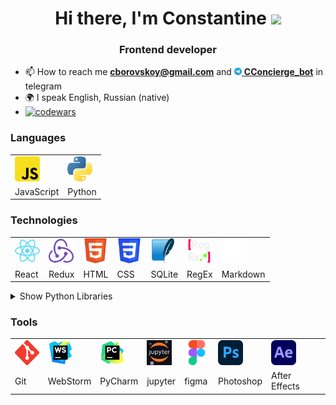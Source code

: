 <h1 align="center">Hi there, I'm Constantine <img src="https://github.com/blackcater/blackcater/raw/main/images/Hi.gif" height="32" /></h1>
<h3 align="center">Frontend developer</h3>


- 📫 How to reach me **cborovskoy@gmail.com** and <a href="https://t.me/cconcierge_bot" target="_blank">
  <img src="https://github.com/cborovskoy/cborovskoy/blob/186172a344fa06712b4fafa38ac876ca4198f6c9/pics/logo_telegram.svg" width="12" height="12" />
  **CConcierge_bot**</a> in telegram 
- 🌍 I speak English, Russian (native)
- [![codewars](https://www.codewars.com/users/cborovskoy/badges/small)](https://www.codewars.com/users/cborovskoy)  

### Languages
<table>
<tr>
  <td><img src="https://github.com/cborovskoy/cborovskoy/blob/4b90deca470bdcb35efb4f23274326b812f3d8ad/pics/logo_js.svg" alt="JavaScript" width="40" height="40"/></td>
  <td><img src="https://github.com/cborovskoy/cborovskoy/blob/fe249098ce174619704f221d1b812c599d9bf181/pics/logo_python.svg" alt="Python" width="40" height="40"/></td>
</tr> 
<tr>
  <td>JavaScript</td>
  <td>Python</td>
</tr>
</table>

### Technologies
<table>
<tr>
  <td><img src="https://github.com/cborovskoy/cborovskoy/blob/eaf3735c17733b7501f6134f86ce3987cf24d2d2/pics/logo_react.svg"
           alt="Logo React" width="40" height="40"/></td>
  <td><img src="https://github.com/cborovskoy/cborovskoy/blob/0b9f063ebd226f3fa12571cb27959af3ae87eaf5/pics/logo_redux.svg"
           alt="Logo Redux" width="40" height="40"/></td>
  <td><img src="https://github.com/cborovskoy/cborovskoy/blob/0e36e90968052547f4f106e893208b28936d319e/pics/logo_html.svg"
           alt="Logo HTML" width="40" height="40"/></td>
  <td><img src="https://github.com/cborovskoy/cborovskoy/blob/f9060f2f19400851c66ae29a50a14b55a173a21c/pics/logo_css.svg"
           alt="Logo CSS" width="40" height="40"/></td>
  <td><img src="https://github.com/cborovskoy/cborovskoy/blob/211f5159bc10acb9c79b1c5cf1c90a221d1a35fc/pics/logo_sqlite3.svg"
           alt="Logo SQLite" width="40" height="40"/></td>
  <td><img src="https://github.com/cborovskoy/cborovskoy/blob/83ec73f71aa33f28925484221d731d96d6380b0c/pics/logo_regex.svg"
           alt="Logo RegEx" width="40" height="40"/></td>
  <td><img src="https://github.com/cborovskoy/cborovskoy/blob/f3409e2d1b73769e8e50130472649e8391db2aee/pics/logo_markdown.svg"
           alt="Logo Markdown" width="40" height="40"/></td>
</tr> 
<tr>
  <td>React</td>
  <td>Redux</td>
  <td>HTML</td>
  <td>CSS</td>
  <td>SQLite</td>
  <td>RegEx</td>
  <td>Markdown</td>
</tr>
</table>


<details>
  <summary>Show Python Libraries</summary>
  <table>
    <tr>
      <td><img src="https://github.com/cborovskoy/cborovskoy/blob/45469f521abed112b5854710de01b062a4f30c34/pics/logo_pandas.svg" 
               alt="Logo pandas" width="40" height="40"/></td>
      <td><img src="https://github.com/cborovskoy/cborovskoy/blob/45469f521abed112b5854710de01b062a4f30c34/pics/logo_plotly.svg" 
               alt="Logo plotly" width="40" height="40"/></td>
      <td><img src="https://github.com/cborovskoy/cborovskoy/blob/446ab9d3967dcab0b6746e50474e16123ce5effb/pics/logo_pillow.png" 
               alt="Logo Pillow" width="40" height="40"/></td>
      <td><img src="https://github.com/cborovskoy/cborovskoy/blob/ffbd68808fc41a0d06b4343a2b2c57683b0db288/pics/logo_pyowm.png" 
               alt="Logo pyowm" width="40" height="40"/></td>
      <td><img src="https://github.com/cborovskoy/cborovskoy/blob/83fd68eb3dfaddf96100bb35dc2b90756b91dfe1/pics/logo_python-telegram-bot.png" 
               alt="Logo python-telegram-bot" width="40" height="40"/></td>
      
    </tr> 
    <tr>
      <td>pandas</td>
      <td>plotly</td>
      <td>Pillow</td>
      <td>pyowm</td>
      <td>python-telegram-bot</td>
    </tr>
  </table>
  

</details>

### Tools
<table>
  <tr>
    <td><img src="https://github.com/cborovskoy/cborovskoy/blob/bbec738242be0d7e86efa22f61f7dea38fd216fc/pics/logo_git.svg"
             alt="Logo Git" width="40" height="40"/></td>
    <td><img src="https://github.com/cborovskoy/cborovskoy/blob/8ba840a9bb822f688d16d387303ee87ff502cb16/pics/logo_webstorm.svg"
             alt="Logo WebStorm" width="40" height="40"/></td>
    <td><img src="https://github.com/cborovskoy/cborovskoy/blob/8ba840a9bb822f688d16d387303ee87ff502cb16/pics/logo_pycharm.svg"
             alt="Logo PyCharm" width="40" height="40"/></td>
    <td><img src="https://github.com/cborovskoy/cborovskoy/blob/63809e9e7d8a902b884b947b946ddf7f7ac151b4/pics/logo_jupyter.svg"
             alt="Logo jupyter" width="40" height="40"/></td>
    <td><img src="https://github.com/cborovskoy/cborovskoy/blob/600cd0d14ddbb523c9a9c0fc925d690b1ad50b31/pics/logo_figma.svg"
             alt="Logo figma" width="40" height="40"/></td>
    <td><img src="https://github.com/cborovskoy/cborovskoy/blob/01bf71d3dd95639e73c3c9c561c2edf92fc382d9/pics/logo_photoshop.svg"
             alt="Logo Photoshop" width="40" height="40"/></td>
    <td><img src="https://github.com/cborovskoy/cborovskoy/blob/01bf71d3dd95639e73c3c9c561c2edf92fc382d9/pics/logo_after-effects.svg"
             alt="Logo After Effects" width="40" height="40"/></td>
  </tr> 
  <tr>
    <td>Git</td>
    <td>WebStorm</td>
    <td>PyCharm</td>
    <td>jupyter</td>
    <td>figma</td>
    <td>Photoshop</td>
    <td>After Effects</td>
  </tr> 
  
</table>
